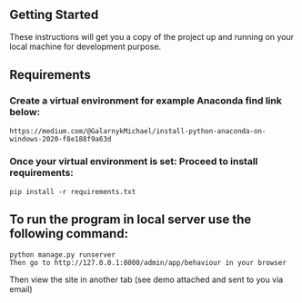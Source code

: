 ## Getting Started

These instructions will get you a copy of the project up and running on your local machine for development purpose.

## Requirements

### Create a virtual environment for example Anaconda find link below:

```
https://medium.com/@GalarnykMichael/install-python-anaconda-on-windows-2020-f8e188f9a63d
```

### Once your virtual environment is set: Proceed to install requirements:

```
pip install -r requirements.txt
```

## To run the program in local server use the following command:

```
python manage.py runserver
Then go to http://127.0.0.1:8000/admin/app/behaviour in your browser
```
Then view the site in another tab (see demo attached and sent to you via email)
